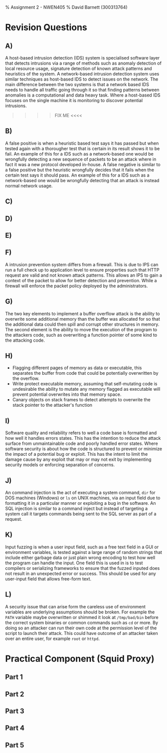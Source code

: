 % Assignment 2 - NWEN405
% David Barnett (300313764)

# Revision Questions

## A)

A host-based intrusion detection (IDS) system is specialised software layer that detects
intrusions via a range of methods such as anomaly detection of local resource usage,
signature detection of known attack patterns and heuristics of the system.
A network-based intrusion detection system uses similar techniques as host-based IDS to
detect issues on the network. 
The main difference between the two systems is that a network based IDS needs
to handle all traffic going through it so that finding patterns between anomalies 
is a computational and data heavy task. Where a host-based IDS focuses on the single machine
it is monitoring to discover potential intrusions.

>>>> FIX ME <<<<

## B)

A false positive is when a heuristic based test says it has passed but when
tested again with a thorougher test that is certain in its result shows it to be
fail.
An example of this for a IDS such as a network-based one would be wrongfully detecting
a new sequence of packets to be an attack where in fact it was a new protocol developed
in-house.
A false negative  is similar to a false positive but the heuristic wrongfully
decides that it fails when the certain test says it should pass.
An example of this for a IDS such as a network-based one would be wrongfully detecting
that an attack is instead normal network usage.

## C)

## D)

## E)

## F)

A intrusion  prevention system differs from a firewall.
This is due to IPS can run a full check up to application level to 
ensure properties such that HTTP request are valid and not known attack
patterns. This allows an IPS to gain a context of the packet to allow for
better detection and prevention.
While a firewall will enforce the packet policy deployed by the
administrators.

## G)

The two key elements to implement a buffer overflow attack is the ability
to overwrite some additional memory than the buffer was allocated for so that
the additional data could then spill and corrupt other structures in memory.
The second element is the ability to move the execution of the program to the
attackers code, such as overwriting a function pointer of some kind to the 
attacking code.

## H)

 * Flagging different pages of memory as data or executable, this separates the buffer from code that could be potentially overwritten by the overflow.
 * Write protect executable memory, assuming that self-mutating code is undesirable
   the ability to mutate any memory flagged as executable will prevent potential
   overwrites into that memory space.
 * Canary objects on stack frames to detect attempts to overwrite the stack pointer to
   the attacker's function

## I)

Software quality and reliability refers to well a code base is formatted and
how well it handles errors states.
This has the intention to reduce the attack surface from unmaintainable code
and poorly handled error states.
Where software security is about how the code is structured to prevent or
minimize the impact of a potential bug or exploit.
This has the intent to limit the damage cause by any exploit that may or may not exit
by implementing security models or enforcing separation of concerns.

## J)

An command injection is the act of executing a system command, `dir` for DOS
machines (Windows) or `ls` on UNIX machines, via an input field due to formatting
it in a particular manner or exploiting a bug in the software.
An SQL injection is similar to a command inject but instead of targeting a
system call it targets commands being sent to the SQL server as part of a
request.

## K)

Input fuzzing is when a user input field, such as a free text field in a GUI or environment variables, is 
tested against a large range of random strings that include either garbage data or
just plain wrong encoding to test how well the program can handle the input.
One field this is used in is to test compilers or serializing frameworks to ensure
that the fuzzed inputed does not result in an unexpected error or success.
This should be used for any user-input field that allows free-form text.

## L)

A security issue that can arise form the careless use of environment variables
are underlying assumptions should be broken.
For example the `PATH` variable maybe overwritten or shimmed it look at
`/tmp/bad/bin` before the correct system binaries or common commands such as
`cd` or more.
By doing so an attacker can run their own code at the permission level of the script
to launch their attack.
This could have outcome of an attacker taken over an entire user, for example `root`
or `httpd`.

# Practical Component (Squid Proxy)

## Part 1

## Part 2

## Part 3

## Part 4

## Part 5

